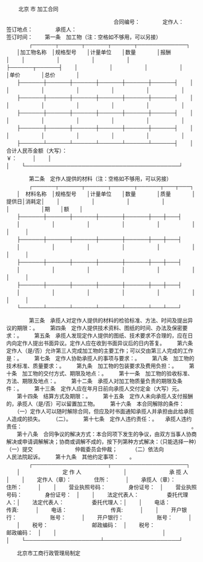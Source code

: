 
 


　　
北京
市
加工合同

　　　　　　　　　　　　　　　　　　 
　　合同编号：
　　　　定作人：　　　　　　　　　　　　　　　　　　　　　　　　　签订地点：　　
　　承揽人：　　　　　　　　　　　　　　　　　　　　　　　　　签订时间：
　　第一条　加工物（注：空格如不够用，可以另接）
　　
　　┌──────┬──────┬──────┬──────┬─────────────┐
　　│加工物名称　│规格型号　　│计量单位　　│数量　　　　│报酬　　　　　　　　　　　│
　　│　　　　　　│　　　　　　│　　　　　　│　　　　　　├──────┬──────┤
　　│　　　　　　│　　　　　　│　　　　　　│　　　　　　│单价　　　　│总价　　　　│
　　├──────┼──────┼──────┼──────┼──────┼──────┤
　　│　　　　　　│　　　　　　│　　　　　　│　　　　　　│　　　　　　│　　　　　　│
　　├──────┼──────┼──────┼──────┼──────┼──────┤
　　│　　　　　　│　　　　　　│　　　　　　│　　　　　　│　　　　　　│　　　　　　│
　　├──────┼──────┼──────┼──────┼──────┼──────┤
　　│　　　　　　│　　　　　　│　　　　　　│　　　　　　│　　　　　　│　　　　　　│
　　├──────┼──────┼──────┼──────┼──────┼──────┤
　　│　　　　　　│　　　　　　│　　　　　　│　　　　　　│　　　　　　│　　　　　　│
　　├──────┴──────┴──────┴──────┴──────┴──────┤
　　│合计人民币金额（大写）：　　　　　　　　　　　　　　　　　　　　　　　　￥：　　　│
　　│　　　　　　　　　　　　　　　　　　　　　　　　　　　　　　　　　　　　　　　　　│
　　└─────────────────────────────────────────┘
　　

　　
　　第二条　定作人提供的材料（注：空格如不够用，可以另接）
　　
　　┌──────┬──────┬──────┬──────┬──────┬───┬───┐
　　│　材料名称　│规格型号　　│计量单位　　│数量　　　　│质量　　　　│提供日│消耗定│
　　│　　　　　　│　　　　　　│　　　　　　│　　　　　　│　　　　　　│期　　│额　　│
　　├──────┼──────┼──────┼──────┼──────┼───┼───┤
　　│　　　　　　│　　　　　　│　　　　　　│　　　　　　│　　　　　　│　　　│　　　│
　　├──────┼──────┼──────┼──────┼──────┼───┼───┤
　　│　　　　　　│　　　　　　│　　　　　　│　　　　　　│　　　　　　│　　　│　　　│
　　├──────┼──────┼──────┼──────┼──────┼───┼───┤
　　│　　　　　　│　　　　　　│　　　　　　│　　　　　　│　　　　　　│　　　│　　　│
　　├──────┼──────┼──────┼──────┼──────┼───┼───┤
　　│　　　　　　│　　　　　　│　　　　　　│　　　　　　│　　　　　　│　　　│　　　│
　　└──────┴──────┴──────┴──────┴──────┴───┴───┘
　　

　　
　　第三条　承揽人对定作人提供的材料的检验标准、方法、时间及提出异议的期限：。
　　第四条　定作人提供技术资料、图纸的时间、办法及保密要求：。
　　第五条　承揽人发现定作人提供的图纸、技术要求不合理的，应在日内向定作人提出书面异议。定作人应在收到书面异议后的日内答复。
　　第六条　定作人（是/否）允许第三人完成加工物的主要工作；可以交由第三人完成的工作是：。
　　第七条　定作人协助承揽人的事项与要求：。
　　第八条　加工物的技术标准、质量要求：。
　　第九条　加工物的包装要求及费用负担：。
　　第十条　加工物的交付方式、期限及地点：。
　　第十一条　加工物的验收标准、方法、期限及地点：。
　　第十二条　承揽人对加工物质量负责的期限及条件：。
　　第十三条　定作人应在年月日前向承揽人交付定金（大写）元。
　　第十四条　结算方式及期限：。
　　第十五条　定作人未向承揽人支付报酬的，承揽人（是/否）可以留置加工物。
　　第十六条　本合同解除的条件：
　　（一）定作人可以随时解除合同，但应及时书面通知承揽人并承担由此给承揽人造成的损失。
　　（二）。
　　第十七条　定作人违约责任：。　　承揽人违约责任：　　　　　　　　　　　　　　　　　　　　　　　　　　　　　　　　。
　　第十八条　合同争议的解决方式：本合同项下发生的争议，由双方当事人协商解决或申请调解解决；协商或调解不成的，按下列第种方式解决：（只能选择一种）　（一）提交　　　　　　　　仲裁委员会仲裁；　
　　（二）依法向　　　　　　人民法院起诉。
　　第十九条　其他约定事项：　　。
　　
　　┌────────────────────┬────────────────────┐
　　│　　　　　　　　定 作 人　　　　　　　　│　　　　　　　　承 揽 人　　　　　　　　│
　　│　　 定作人（章）：　　　　 住所：　　　│　　 承揽人（章）：　　　　 住所：　　　│
　　│　　 营业执照号码：　　　　 身份证号：　│　　 营业执照号码：　　　　 身份证号：　│
　　│　　 法定代表人：　　　　　 委托代理人：│　　 法定代表人：　　　　　 委托代理人：│
　　│　　 电话：　　　　　　　　 传真:　　　 │　　 电话：　　　　　　　　 传真:　　　 │
　　│　　 开户银行：　　　　　　 账号：　　　│　　 开户银行：　　　　　　 账号：　　　│
　　│　　 税号：　　　　　　　　 邮政编码：　│　　 税号：　　　　　　　　 邮政编码：　│
　　│　　　　　　　　　　　　　　　　　　　　│　　　　　　　　　　　　　　　　　　　　│
　　└────────────────────┴────────────────────┘
　　

　　北京市工商行政管理局制定
 


 

 
 
 
 
 
  


  
 

  


  


  
 
 
 
 

